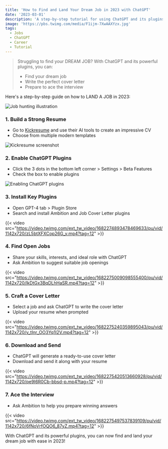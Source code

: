 ```yaml
---
title: 'How to Find and Land Your Dream Job in 2023 with ChatGPT'
date: '2023-03-01'
description: 'A step-by-step tutorial for using ChatGPT and its plugins like Ambition to build your resume, find open positions, craft winning cover letters, and ace the interview.'
image: 'https://pbs.twimg.com/media/F1ijm-7XwAAXYzx.jpg'
tags:
  - Jobs
  - ChatGPT
  - Career
  - Tutorial   
---
```


> Struggling to find your DREAM JOB? With ChatGPT and its powerful plugins, you can:
> - Find your dream job
> - Write the perfect cover letter  
> - Prepare to ace the interview


Here's a step-by-step guide on how to LAND A JOB in 2023:

![Job hunting illustration](https://pbs.twimg.com/media/F1ijm-7XwAAXYzx.jpg)

### 1. Build a Strong Resume

- Go to [Kickresume](https://kickresume.com/) and use their AI tools to create an impressive CV
- Choose from multiple modern templates

![Kickresume screenshot](https://pbs.twimg.com/media/F1ij2asXwAAXgT8.jpg)

### 2. Enable ChatGPT Plugins

- Click the 3 dots in the bottom left corner > Settings > Beta Features  
- Check the box to enable plugins

![Enabling ChatGPT plugins](https://pbs.twimg.com/media/F1ij8RVX0AEX85O.jpg)

### 3. Install Key Plugins  

- Open GPT-4 tab > Plugin Store
- Search and install Ambition and Job Cover Letter plugins 

{{< video src="https://video.twimg.com/ext_tw_video/1682274893478469633/pu/vid/1142x720/zL5btXFXCop26G_v.mp4?tag=12" >}}

### 4. Find Open Jobs 

- Share your skills, interests, and ideal role with ChatGPT
- Ask Ambition to suggest suitable job openings

{{< video src="https://video.twimg.com/ext_tw_video/1682275009098555400/pu/vid/1142x720/lkDtGx3BqDLhHaSR.mp4?tag=12" >}}  

### 5. Craft a Cover Letter

- Select a job and ask ChatGPT to write the cover letter  
- Upload your resume when prompted

{{< video src="https://video.twimg.com/ext_tw_video/1682275240359895043/pu/vid/1142x720/v_tInr_OO3Yq1I2V.mp4?tag=12" >}}

### 6. Download and Send

- ChatGPT will generate a ready-to-use cover letter 
- Download and send it along with your resume

{{< video src="https://video.twimg.com/ext_tw_video/1682275420513660928/pu/vid/1142x720/pe9I6R0Cb-bbsd-p.mp4?tag=12" >}}

### 7. Ace the Interview  

- Ask Ambition to help you prepare winning answers

{{< video src="https://video.twimg.com/ext_tw_video/1682275497537839109/pu/vid/1142x720/6fNoVrfOQO6_87yZ.mp4?tag=12" >}}

With ChatGPT and its powerful plugins, you can now find and land your dream job with ease in 2023!